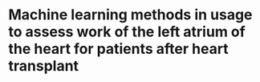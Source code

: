 # Machine learning methods in usage to assess work of the left atrium of the heart for patients after heart transplant
